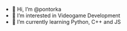 - 👋 Hi, I’m @pontorka
- 👀 I’m interested in Videogame Development
- 🌱 I’m currently learning Python, C++ and JS



<!---
pontorka/pontorka is a ✨ special ✨ repository because its `README.md` (this file) appears on your GitHub profile.
You can click the Preview link to take a look at your changes.
--->
